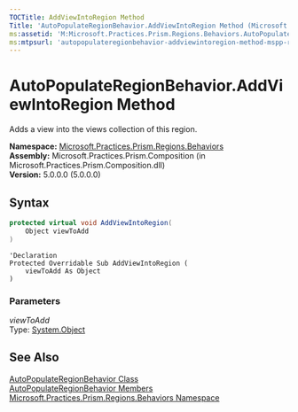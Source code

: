 ```yaml
---
TOCTitle: AddViewIntoRegion Method
Title: 'AutoPopulateRegionBehavior.AddViewIntoRegion Method (Microsoft.Practices.Prism.Regions.Behaviors)'
ms:assetid: 'M:Microsoft.Practices.Prism.Regions.Behaviors.AutoPopulateRegionBehavior.AddViewIntoRegion(System.Object)'
ms:mtpsurl: 'autopopulateregionbehavior-addviewintoregion-method-mspp-regions-behaviors.md'
---
```


# AutoPopulateRegionBehavior.AddViewIntoRegion Method

Adds a view into the views collection of this region. 

**Namespace:** [Microsoft.Practices.Prism.Regions.Behaviors](/patterns-practices/reference/mspp-regions-behaviors-namespace)<br/>
**Assembly:** Microsoft.Practices.Prism.Composition (in Microsoft.Practices.Prism.Composition.dll)<br/>
**Version:** 5.0.0.0 (5.0.0.0)

## Syntax

```C#
protected virtual void AddViewIntoRegion(
	Object viewToAdd
)
```

```VB
'Declaration
Protected Overridable Sub AddViewIntoRegion ( 
	viewToAdd As Object
)
```

### Parameters

*viewToAdd*  
Type: [System.Object](http://msdn.microsoft.com/en-us/library/e5kfa45b)

## See Also

[AutoPopulateRegionBehavior Class](/patterns-practices/reference/autopopulateregionbehavior-class-mspp-regions-behaviors)<br/>
[AutoPopulateRegionBehavior Members](/patterns-practices/reference/autopopulateregionbehavior-members-mspp-regions-behaviors)<br/>
[Microsoft.Practices.Prism.Regions.Behaviors Namespace](/patterns-practices/reference/mspp-regions-behaviors-namespace)<br/>